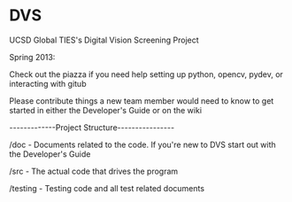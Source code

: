DVS
===

UCSD Global TIES's Digital Vision Screening Project

Spring 2013:

Check out the piazza if you need help setting up python, opencv, pydev, or interacting with gitub

Please contribute things a new team member would need to know to get started in either the Developer's Guide or on the wiki

-------------Project Structure----------------

/doc - Documents related to the code. 
       If you're new to DVS start out with the Developer's Guide

/src - The actual code that drives the program

/testing - Testing code and all test related documents
